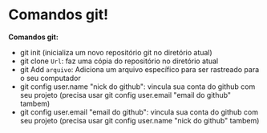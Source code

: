 # Comandos git!
 
 **Comandos git:**

 - git init
 (inicializa um novo repositório git no diretório atual)
 - git clone `Url`: faz uma cópia do repositório no diretório atual
 - git Add `arquivo`:  Adiciona um arquivo específico para ser rastreado para o seu computador
 - git config user.name "nick do github": vincula sua conta do github com seu projeto (precisa usar git config user.email "email do github" tambem)
 - git config user.email "email do github": vincula sua conta do github com seu projeto (precisa usar git config user.name "nick do github" tambem)